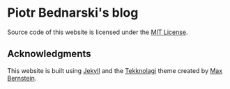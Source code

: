 # Piotr Bednarski's blog

Source code of this website is licensed under the [MIT License](LICENSE).

## Acknowledgments
This website is built using [Jekyll](https://jekyllrb.com/) and the [Tekknolagi](https://github.com/tekknolagi/tekknolagi.github.com) theme created by [Max Bernstein](https://bernsteinbear.com/).